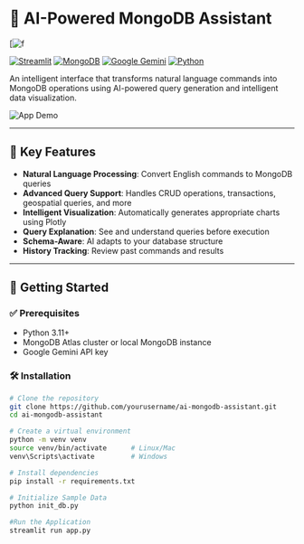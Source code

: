 # 🤖 AI-Powered MongoDB Assistant

[![f](https://media.giphy.com/media/v1.Y2lkPTgyYTE0OTNiajlyNjNwanRyYmdrdzFhbmYwaW5lbHd5YWV2azZxYTVya3pzZmdnayZlcD12MV9naWZzX3RyZW5kaW5nJmN0PWc/0GtVKtagi2GvWuY3vm/giphy.gif)

[![Streamlit](https://img.shields.io/badge/Streamlit-FF4B4B?logo=streamlit&logoColor=white)](https://streamlit.io)
[![MongoDB](https://img.shields.io/badge/MongoDB-47A248?logo=mongodb&logoColor=white)](https://www.mongodb.com)
[![Google Gemini](https://img.shields.io/badge/Google%2520Gemini-4285F4?logo=google&logoColor=white)](https://deepmind.google/technologies/gemini/)
[![Python](https://img.shields.io/badge/Python-3.11+-3776AB?logo=python&logoColor=white)](https://www.python.org/)

An intelligent interface that transforms natural language commands into MongoDB operations using AI-powered query generation and intelligent data visualization.

![App Demo](https://img.youtube.com/vi/DEMO_VIDEO_ID/0.jpg)

---

## 🌟 Key Features

- **Natural Language Processing**: Convert English commands to MongoDB queries  
- **Advanced Query Support**: Handles CRUD operations, transactions, geospatial queries, and more  
- **Intelligent Visualization**: Automatically generates appropriate charts using Plotly  
- **Query Explanation**: See and understand queries before execution  
- **Schema-Aware**: AI adapts to your database structure  
- **History Tracking**: Review past commands and results

---

## 🚀 Getting Started

### ✅ Prerequisites

- Python 3.11+
- MongoDB Atlas cluster or local MongoDB instance
- Google Gemini API key

### 🛠️ Installation

```bash
# Clone the repository
git clone https://github.com/yourusername/ai-mongodb-assistant.git
cd ai-mongodb-assistant

# Create a virtual environment
python -m venv venv
source venv/bin/activate      # Linux/Mac
venv\Scripts\activate         # Windows

# Install dependencies
pip install -r requirements.txt

# Initialize Sample Data
python init_db.py

#Run the Application
streamlit run app.py


